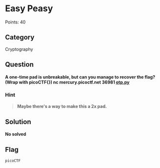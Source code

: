 # Easy Peasy
Points: 40

## Category
Cryptography

## Question
#### A one-time pad is unbreakable, but can you manage to recover the flag? (Wrap with picoCTF{}) nc mercury.picoctf.net 36981 [otp.py](https://mercury.picoctf.net/static/6920807ae08f883dbb50f6f301f92684/otp.py)

### Hint
>#### Maybe there's a way to make this a 2x pad.



 
## Solution

#### No solved
## Flag
`picoCTF`